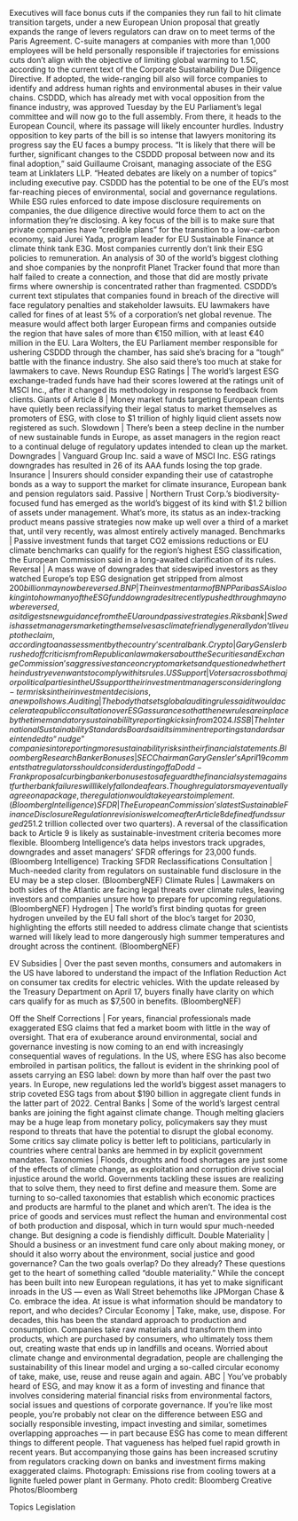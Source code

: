 Executives will face bonus cuts if the companies they run fail to hit climate transition targets, under a new European Union proposal that greatly expands the range of levers regulators can draw on to meet terms of the Paris Agreement.
C-suite managers at companies with more than 1,000 employees will be held personally responsible if trajectories for emissions cuts don’t align with the objective of limiting global warming to 1.5C, according to the current text of the Corporate Sustainability Due Diligence Directive.
If adopted, the wide-ranging bill also will force companies to identify and address human rights and environmental abuses in their value chains. CSDDD, which has already met with vocal opposition from the finance industry, was approved Tuesday by the EU Parliament’s legal committee and will now go to the full assembly. From there, it heads to the European Council, where its passage will likely encounter hurdles.
Industry opposition to key parts of the bill is so intense that lawyers monitoring its progress say the EU faces a bumpy process.
“It is likely that there will be further, significant changes to the CSDDD proposal between now and its final adoption,” said Guillaume Croisant, managing associate of the ESG team at Linklaters LLP. “Heated debates are likely on a number of topics” including executive pay.
CSDDD has the potential to be one of the EU’s most far-reaching pieces of environmental, social and governance regulations. While ESG rules enforced to date impose disclosure requirements on companies, the due diligence directive would force them to act on the information they’re disclosing.
A key focus of the bill is to make sure that private companies have “credible plans” for the transition to a low-carbon economy, said Jurei Yada, program leader for EU Sustainable Finance at climate think tank E3G.
Most companies currently don’t link their ESG policies to remuneration. An analysis of 30 of the world’s biggest clothing and shoe companies by the nonprofit Planet Tracker found that more than half failed to create a connection, and those that did are mostly private firms where ownership is concentrated rather than fragmented.
CSDDD’s current text stipulates that companies found in breach of the directive will face regulatory penalties and stakeholder lawsuits. EU lawmakers have called for fines of at least 5% of a corporation’s net global revenue. The measure would affect both larger European firms and companies outside the region that have sales of more than €150 million, with at least €40 million in the EU.
Lara Wolters, the EU Parliament member responsible for ushering CSDDD through the chamber, has said she’s bracing for a “tough” battle with the finance industry. She also said there’s too much at stake for lawmakers to cave.
News Roundup
ESG Ratings | The world’s largest ESG exchange-traded funds have had their scores lowered at the ratings unit of MSCI Inc., after it changed its methodology in response to feedback from clients.
Giants of Article 8 | Money market funds targeting European clients have quietly been reclassifying their legal status to market themselves as promoters of ESG, with close to $1 trillion of highly liquid client assets now registered as such.
Slowdown | There’s been a steep decline in the number of new sustainable funds in Europe, as asset managers in the region react to a continual deluge of regulatory updates intended to clean up the market.
Downgrades | Vanguard Group Inc. said a wave of MSCI Inc. ESG ratings downgrades has resulted in 26 of its AAA funds losing the top grade.
Insurance | Insurers should consider expanding their use of catastrophe bonds as a way to support the market for climate insurance, European bank and pension regulators said.
Passive | Northern Trust Corp.’s biodiversity-focused fund has emerged as the world’s biggest of its kind with $1.2 billion of assets under management. What’s more, its status as an index-tracking product means passive strategies now make up well over a third of a market that, until very recently, was almost entirely actively managed.
Benchmarks | Passive investment funds that target CO2 emissions reductions or EU climate benchmarks can qualify for the region’s highest ESG classification, the European Commission said in a long-awaited clarification of its rules.
Reversal | A mass wave of downgrades that sideswiped investors as they watched Europe’s top ESG designation get stripped from almost $200 billion may now be reversed.
BNP | The investment arm of BNP Paribas SA is looking into how many of the ESG fund downgrades it recently pushed through may now be reversed, as it digests new guidance from the EU around passive strategies.
Riksbank | Swedish asset managers marketing themselves as climate friendly generally don’t live up to the claim, according to an assessment by the country’s central bank.
Crypto | Gary Gensler brushed off criticism from Republican lawmakers about the Securities and Exchange Commission’s aggressive stance on crypto markets and questioned whether the industry even wants to comply with its rules.
US Support | Voters across both major political parties in the US support their investment managers considering long-term risks in their investment decisions, a new poll shows.
Auditing | The body that sets global auditing rules said it would accelerate a public consultation over ESG assurance so that the new rules are in place by the time mandatory sustainabililty reporting kicks in from 2024.
ISSB | The International Sustainability Standards Board said its imminent reporting standards are intended to “nudge” companies into reporting more sustainability risks in their financial statements.
Bloomberg Research
Banker Bonuses | SEC Chairman Gary Gensler’s April 19 comments that regulators should consider dusting off a Dodd-Frank proposal curbing banker bonuses to safeguard the financial system against further bank failures will likely fall on deaf ears. Though regulators may eventually agree on a package, the regulation would take years to implement. (Bloomberg Intelligence)
SFDR | The European Commission’s latest Sustainable Finance Disclosure Regulation revision is welcome after Article 8 defined funds surged 25% ($1.2 trillion collected over two quarters). A reversal of the classification back to Article 9 is likely as sustainable-investment criteria becomes more flexible. Bloomberg Intelligence’s data helps investors track upgrades, downgrades and asset managers’ SFDR offerings for 23,000 funds. (Bloomberg Intelligence)
Tracking SFDR Reclassifications
Consultation | Much-needed clarity from regulators on sustainable fund disclosure in the EU may be a step closer. (BloombergNEF)
Climate Rules | Lawmakers on both sides of the Atlantic are facing legal threats over climate rules, leaving investors and companies unsure how to prepare for upcoming regulations. (BloombergNEF)
Hydrogen | The world’s first binding quotas for green hydrogen unveiled by the EU fall short of the bloc’s target for 2030, highlighting the efforts still needed to address climate change that scientists warned will likely lead to more dangerously high summer temperatures and drought across the continent. (BloombergNEF)

EV Subsidies | Over the past seven months, consumers and automakers in the US have labored to understand the impact of the Inflation Reduction Act on consumer tax credits for electric vehicles. With the update released by the Treasury Department on April 17, buyers finally have clarity on which cars qualify for as much as $7,500 in benefits. (BloombergNEF)

Off the Shelf
Corrections | For years, financial professionals made exaggerated ESG claims that fed a market boom with little in the way of oversight. That era of exuberance around environmental, social and governance investing is now coming to an end with increasingly consequential waves of regulations. In the US, where ESG has also become embroiled in partisan politics, the fallout is evident in the shrinking pool of assets carrying an ESG label: down by more than half over the past two years. In Europe, new regulations led the world’s biggest asset managers to strip coveted ESG tags from about $190 billion in aggregate client funds in the latter part of 2022.
Central Banks | Some of the world’s largest central banks are joining the fight against climate change. Though melting glaciers may be a huge leap from monetary policy, policymakers say they must respond to threats that have the potential to disrupt the global economy. Some critics say climate policy is better left to politicians, particularly in countries where central banks are hemmed in by explicit government mandates.
Taxonomies | Floods, droughts and food shortages are just some of the effects of climate change, as exploitation and corruption drive social injustice around the world. Governments tackling these issues are realizing that to solve them, they need to first define and measure them. Some are turning to so-called taxonomies that establish which economic practices and products are harmful to the planet and which aren’t. The idea is the price of goods and services must reflect the human and environmental cost of both production and disposal, which in turn would spur much-needed change. But designing a code is fiendishly difficult.
Double Materiality | Should a business or an investment fund care only about making money, or should it also worry about the environment, social justice and good governance? Can the two goals overlap? Do they already? These questions get to the heart of something called “double materiality.” While the concept has been built into new European regulations, it has yet to make significant inroads in the US — even as Wall Street behemoths like JPMorgan Chase & Co. embrace the idea. At issue is what information should be mandatory to report, and who decides?
Circular Economy | Take, make, use, dispose. For decades, this has been the standard approach to production and consumption. Companies take raw materials and transform them into products, which are purchased by consumers, who ultimately toss them out, creating waste that ends up in landfills and oceans. Worried about climate change and environmental degradation, people are challenging the sustainability of this linear model and urging a so-called circular economy of take, make, use, reuse and reuse again and again.
ABC | You’ve probably heard of ESG, and may know it as a form of investing and finance that involves considering material financial risks from environmental factors, social issues and questions of corporate governance. If you’re like most people, you’re probably not clear on the difference between ESG and socially responsible investing, impact investing and similar, sometimes overlapping approaches — in part because ESG has come to mean different things to different people. That vagueness has helped fuel rapid growth in recent years. But accompanying those gains has been increased scrutiny from regulators cracking down on banks and investment firms making exaggerated claims.
Photograph: Emissions rise from cooling towers at a lignite fueled power plant in Germany. Photo credit: Bloomberg Creative Photos/Bloomberg

Topics
Legislation
